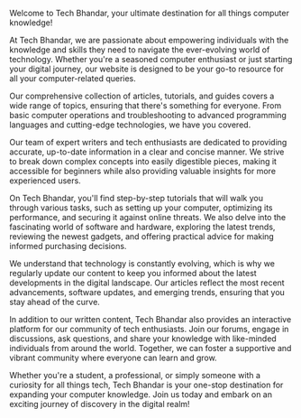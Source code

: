 
Welcome to Tech Bhandar, your ultimate destination for all things computer knowledge!

At Tech Bhandar, we are passionate about empowering individuals with the knowledge and skills they need to navigate the ever-evolving world of technology. Whether you're a seasoned computer enthusiast or just starting your digital journey, our website is designed to be your go-to resource for all your computer-related queries.

Our comprehensive collection of articles, tutorials, and guides covers a wide range of topics, ensuring that there's something for everyone. From basic computer operations and troubleshooting to advanced programming languages and cutting-edge technologies, we have you covered.

Our team of expert writers and tech enthusiasts are dedicated to providing accurate, up-to-date information in a clear and concise manner. We strive to break down complex concepts into easily digestible pieces, making it accessible for beginners while also providing valuable insights for more experienced users.

On Tech Bhandar, you'll find step-by-step tutorials that will walk you through various tasks, such as setting up your computer, optimizing its performance, and securing it against online threats. We also delve into the fascinating world of software and hardware, exploring the latest trends, reviewing the newest gadgets, and offering practical advice for making informed purchasing decisions.

We understand that technology is constantly evolving, which is why we regularly update our content to keep you informed about the latest developments in the digital landscape. Our articles reflect the most recent advancements, software updates, and emerging trends, ensuring that you stay ahead of the curve.

In addition to our written content, Tech Bhandar also provides an interactive platform for our community of tech enthusiasts. Join our forums, engage in discussions, ask questions, and share your knowledge with like-minded individuals from around the world. Together, we can foster a supportive and vibrant community where everyone can learn and grow.

Whether you're a student, a professional, or simply someone with a curiosity for all things tech, Tech Bhandar is your one-stop destination for expanding your computer knowledge. Join us today and embark on an exciting journey of discovery in the digital realm!

